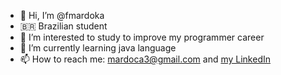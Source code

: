- 👋 Hi, I’m @fmardoka
- 🇧🇷 Brazilian student
- 👀 I’m interested to study to improve my programmer career
- 🌱 I’m currently learning java language
- 📫 How to reach me: mardoca3@gmail.com and [my LinkedIn](https://www.linkedin.com/in/fmardoka)

<!---
fmardoka/fmardoka is a ✨ special ✨ repository because its `README.md` (this file) appears on your GitHub profile.
You can click the Preview link to take a look at your changes.
--->

